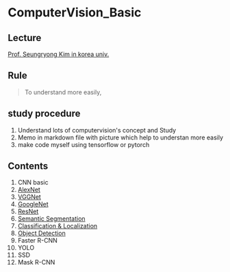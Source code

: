 # ComputerVision_Basic

## Lecture

[Prof. Seungryong Kim in korea univ.](https://www.youtube.com/playlist?list=PLCNc54m6eBRWz3tmkBPJAIdkSn6vFhtgR)

## Rule

> To understand more easily, 

## study procedure

1. Understand lots of computervision's concept and Study
2. Memo in markdown file with picture which help to understan more easily
3. make code myself using tensorflow or pytorch


## Contents

1. CNN basic
2. [AlexNet](note/02_AlexNet.md)
3. [VGGNet](note/03_VGGNet.md)
4. [GoogleNet](note/04_GoogleNet.md)
5. [ResNet](note/05_ResNet.md)
6. [Semantic Segmentation](note/06_Semantic_Segmentation.md)
7. [Classification & Localization](note/07_Classification_Localization.md)
8. [Object Detection](note/08_Object_Detection.md)
9.  Faster R-CNN
10. YOLO
11. SSD
12. Mask R-CNN
